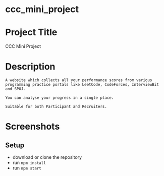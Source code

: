 # ccc_mini_project

# Project Title

CCC Mini Project

# Description

    A website which collects all your performance scores from various programming practice portals like LeetCode, CodeForces, InterviewBit and SPOJ.

    You can analyse your progress in a single place.

    Suitable for both Participant and Recruiters.

# Screenshots

## Setup

- download or clone the repository
- run `npm install`
- run `npm start`


